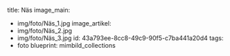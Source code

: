 title: Näs
image_main:
  - img/foto/Näs_1.jpg
image_artikel:
  - img/foto/Näs_2.jpg
  - img/foto/Näs_3.jpg
id: 43a793ee-8cc8-49c9-90f5-c7ba441a20d4
tags:
  - foto
blueprint: mimbild_collections
